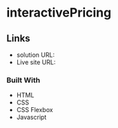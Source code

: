 # interactivePricing

## Links

- solution URL: 
- Live site URL:  

### Built With

- HTML
- CSS
- CSS Flexbox
- Javascript
